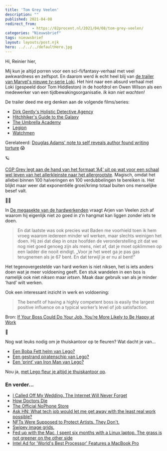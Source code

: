 ```yaml
---
title: 'Tom Grey Veelen'
description: ""
published: 2021-04-08
redirect_from: 
            - https://82procent.nl/2021/04/08/tom-grey-veelen/
categories: "Nieuwsbrief"
tags: nieuwsbrief	
layout: layouts/post.njk
hero: ../../../defaultHero.jpg
---
```

<!-- wp:paragraph -->

Hi, Reinier hier,

<!-- /wp:paragraph -->

<!-- wp:paragraph -->

Mij kun je altijd porren voor een sci-fi/fantasy-verhaal met veel awkwardness en zelfspot. En daarom werd ik echt heel blij van [de trailer van Marvel's nieuwe tv-serie Loki](https://www.youtube.com/watch?v=nW948Va-l10). Het hint naar een absurd verhaal met Loki (gespeeld door Tom Hiddleston) in de hoofdrol en Owen Wilson als een medewerker van een tijdbewakingsorganisatie. _Ik kan niet wachten!_

<!-- /wp:paragraph -->

<!-- wp:paragraph -->

De trailer deed me erg denken aan de volgende films/series:

<!-- /wp:paragraph -->

<!-- wp:list -->

- [Dirk Gently's Holistic Detective Agency](<https://en.wikipedia.org/wiki/Dirk_Gently%27s_Holistic_Detective_Agency_(TV_series)>)
- [Hitchhiker's Guide to the Galaxy](<https://en.wikipedia.org/wiki/The_Hitchhiker%27s_Guide_to_the_Galaxy_(film)>)
- [The Umbrella Academy](<https://en.wikipedia.org/wiki/The_Umbrella_Academy_(TV_series)>)
- [Legion](<https://en.wikipedia.org/wiki/Legion_(TV_series)>)
- [Watchmen](<https://en.wikipedia.org/wiki/Watchmen_(TV_series)>)

<!-- /wp:list -->

<!-- wp:paragraph -->

Gerelateerd: [Douglas Adams' note to self reveals author found writing torture](https://www.theguardian.com/books/2021/mar/22/douglas-adams-note-to-self-reveals-author-found-writing-torture) 😱

<!-- /wp:paragraph -->

<!-- wp:paragraph -->

🪐

<!-- /wp:paragraph -->

<!-- wp:paragraph -->

[CGP Grey legt aan de hand van het formaat ‘A4’ uit op wat voor een schaal wel leven van het allerkleinste naar het allergrootste](https://youtube.com/watch?v=pUF5esTscZI). Magisch, omdat het allebei binnen 100 halveringen en 100 verdubbelingen te bereiken is. Het blijkt maar weer dat exponentiële groei/krimp totaal buiten ons menselijke besef valt.

<!-- /wp:paragraph -->

<!-- wp:paragraph -->

👩‍💼

<!-- /wp:paragraph -->

<!-- wp:paragraph -->

In [De megasekte van de hardwerkenden](https://www.nrc.nl/nieuws/2021/03/28/de-megasekte-van-de-hardwerkenden-a4037551) vraagt Arjen van Veelen zich af waarom hij eigenlijk niet zo goed in z’n hangmat kan liggen zonder iets te doen.

<!-- /wp:paragraph -->

<!-- wp:quote -->

> En dat laatste was ook precies wat Baden me voorhield toen ik hem vroeg waarom iedereen minder wil werken, maar slechts weinigen het doen. Hij zei dat diep in onze hoofden de veronderstelling zit dat we nog niet goed genoeg zijn als mens, niet af, dat je moet opklimmen op een ladder die nooit eindigt. „Voor je het weet ga je pas gas terugnemen als je 67 bent. En dat terwijl je er nu al bent!”

<!-- /wp:quote -->

<!-- wp:paragraph -->

Het tegenovergestelde van hard werken is niet niksen, het is iets anders doen wat je meer voldoening geeft. Een stuk wandelen in een bos is namelijk ook niet _niksen_ maar _ietsen_. Maak daar gebruik van als je minder ‘hard’ wilt werken.

<!-- /wp:paragraph -->

<!-- wp:paragraph -->

Ook een interessant inzicht in werk en voldoening:

<!-- /wp:paragraph -->

<!-- wp:quote -->

> The benefit of having a highly competent boss is easily the largest positive influence on a typical worker’s level of job satisfaction.

<!-- /wp:quote -->

<!-- wp:paragraph -->

Bron: [If Your Boss Could Do Your Job, You’re More Likely to Be Happy at Work](https://hbr.org/2016/12/if-your-boss-could-do-your-job-youre-more-likely-to-be-happy-at-work)

<!-- /wp:paragraph -->

<!-- wp:paragraph -->

💸

<!-- /wp:paragraph -->

<!-- wp:paragraph -->

Nog wat leuks nodig om je thuiskantoor op te fleuren? Wat dacht je van…

<!-- /wp:paragraph -->

<!-- wp:list -->

- [Een Boba Fett helm van Lego?](https://partner.bol.com/click/click?p=2&t=url&s=1066120&f=TXL&url=https%3A%2F%2Fwww.bol.com%2Fnl%2Fp%2Flego-star-wars-boba-fett-helm-75277%2F9200000123981406%2F&name=LEGO%20Star%20Wars%20Boba%20Fett%20Helm%20-%2075277)
- [Een gestrand piratenschip van Lego?](https://partner.bol.com/click/click?p=2&t=url&s=1066120&f=TXL&url=https%3A%2F%2Fwww.bol.com%2Fnl%2Fp%2Flego-ideas-piraten-van-barracuda-baai-21322%2F9300000000143840%2F&name=LEGO%20Ideas%20Piraten%20van%20Barracuda%20Baai%20-%2021322)
- [Een ‘print’ van Iron Man van Lego?](https://partner.bol.com/click/click?p=2&t=url&s=1066120&f=TXL&url=https%3A%2F%2Fwww.bol.com%2Fnl%2Fp%2Flego-art-marvel-studios-iron-man-31199%2F9300000004848869%2F&name=LEGO%20Art%20Marvel%20Studios%20Iron%20Man%20-%2031199)

<!-- /wp:list -->

<!-- wp:paragraph -->

Nou ja, [met Lego fleur je altijd je thuiskantoor op](https://partner.bol.com/click/click?p=2&t=url&s=1066120&f=TXL&url=https%3A%2F%2Fwww.bol.com%2Fnl%2Fl%2Flego-bouwsets-voor-volwassenen%2FN%2F20001%2B4288914533%2B4279522805%2F&name=bol.com).

<!-- /wp:paragraph -->

<!-- wp:heading {"level":3} -->

### En verder…

<!-- /wp:heading -->

<!-- wp:list -->

- [I Called Off My Wedding. The Internet Will Never Forget](https://www.wired.com/story/weddings-social-media-apps-photos-memories-miscarriage-problem/)
- [How Doctors Die](https://www.saturdayeveningpost.com/2013/03/how-doctors-die/)
- [The Official NoPhone Store](https://www.thenophone.com/)
- [Ask HN: What tech job would let me get away with the least real work possible?](https://news.ycombinator.com/item?id=26721951)
- [NFTs Were Supposed to Protect Artists. They Don't.](https://www.theatlantic.com/ideas/archive/2021/04/nfts-werent-supposed-end-like/618488/)
- [Swipey image grids.](https://www.cassie.codes/posts/swipey-image-grids/)
- [Fed up with the Mac, I spent six months with a Linux laptop. The grass is not greener on the other side](https://cfenollosa.com/blog/fed-up-with-the-mac-i-spent-six-months-with-a-linux-laptop-the-grass-is-not-greener-on-the-other-side.html)
- [Intel Ad for 'World's Best Processor' Features a MacBook Pro](https://www.macrumors.com/2021/04/07/intel-ad-stock-macbook-pro/?fbclid=IwAR0bYybYSNCo8hnTaOos4XIn20011AGWtGMYlPn5XhRd3PnD2lzNlNdOKCg)

<!-- /wp:list -->
